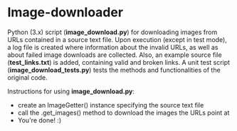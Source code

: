 # Image-downloader
Python (3.x) script (**image_download.py**) for downloading images from URLs contained in a source text file. Upon execution (except in test mode), a log file is created where information about the invalid URLs, as well as about failed image downloads are collected.
Also, an example source file (**test_links.txt**) is added, containing valid and broken links.
A unit test script (**image_download_tests.py**) tests the methods and functionalities of the original code.

Instructions for using **image_download.py**:
  - create an ImageGetter() instance specifying the source text file
  - call the .get_images() method to download the images the URLs point at
  - You're done! :)
